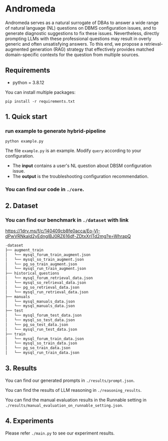 # Andromeda

Andromeda serves as a natural surrogate of DBAs to answer a wide range of natural language (NL) questions on DBMS configuration issues, and to generate diagnostic suggestions to fix these issues. Nevertheless, directly prompting LLMs with these professional questions may result in overly generic and often unsatisfying answers. To this end, we propose a retrieval-augmented generation (RAG) strategy that effectively provides matched domain-specific contexts for the question from multiple sources. 

## Requirements

- python = 3.8.12
  
You can install multiple packages:

```
pip install -r requirements.txt
```


## 1. Quick start

### run example to generate hybrid-pipeline


```
python example.py
```

The file `example.py` is an example. Modify `query` according to your configuration.

- The **input** contains a user's NL question about DBSM configuration issue.
- The **output** is the troubleshooting configuration recommendation.

### You can find our code in `./core`.

## 2. Dataset

### You can find our benchmark in `./dataset` with link 

[https://1drv.ms/f/c/140409cb8fe0acca/Eo-VI-dPwVRNkald2yEdngIBJ0RZ616df-ZDtxXrITd2mg?e=WhrapQ ](https://1drv.ms/f/c/140409cb8fe0acca/Eo-VI-dPwVRNkald2yEdngIBLb-EM4i5vVVh_R718XQZRA?e=vFf6hd)

```python
-dataset
├── augment_train
│   └── mysql_forum_train_augment.json
│   └── mysql_so_train_augment.json
│   └── pg_so_train_augment.json
│   └── mysql_run_train_augment.json
├── historical_questions
│   └── mysql_forum_retrieval_data.json
│   └── mysql_so_retrieval_data.json
│   └── pg_so_retrieval_data.json
│   └── mysql_run_retrieval_data.json
├── manuals
│   └── mysql_manuals_data.json
│   └── mysql_manuals_data.json
├── test
│   └── mysql_forum_test_data.json
│   └── mysql_so_test_data.json
│   └── pg_so_test_data.json
│   └── mysql_run_test_data.json
├── train
│   └── mysql_forum_train_data.json
│   └── mysql_so_train_data.json
│   └── pg_so_train_data.json
│   └── mysql_run_train_data.json

```

## 3. Results

You can find our generated prompts in `./results/prompt.json`.

You can find the results of LLM reasoning in `./reasoning_results`.

You can find the manual evaluation results in the Runnable setting in `./results/manual_evaluation_on_runnable_setting.json`.

## 4. Experiments

Please refer `./main.py` to see our experiment results.
